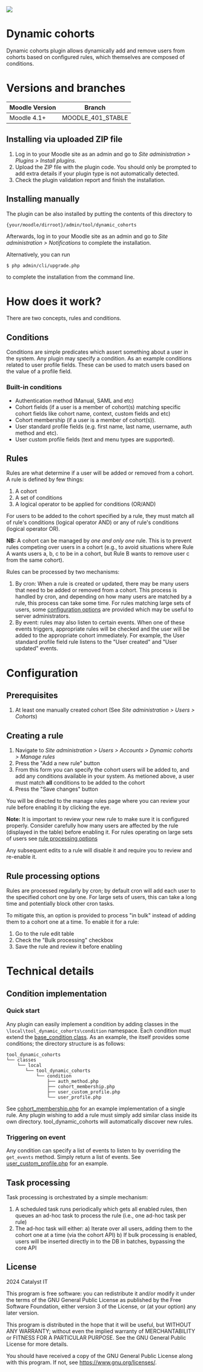 <a href="https://github.com/catalyst/moodle-tool_dynamic_cohorts/actions?query=branch%3AMOODLE_401_STABLE">
<img src="https://github.com/catalyst/moodle-tool_dynamic_cohorts/actions/workflows/ci.yml/badge.svg?branch=3AMOODLE_401_STABLE" >
</a>

# Dynamic cohorts #

Dynamic cohorts plugin allows dynamically add and remove users from cohorts based on configured rules, which themselves are composed of conditions.

# Versions and branches

| Moodle Version | Branch            | 
|----------------|-------------------|
| Moodle 4.1+    | MOODLE_401_STABLE | 

## Installing via uploaded ZIP file ##

1. Log in to your Moodle site as an admin and go to _Site administration >
   Plugins > Install plugins_.
2. Upload the ZIP file with the plugin code. You should only be prompted to add
   extra details if your plugin type is not automatically detected.
3. Check the plugin validation report and finish the installation.

## Installing manually ##

The plugin can be also installed by putting the contents of this directory to

    {your/moodle/dirroot}/admin/tool/dynamic_cohorts

Afterwards, log in to your Moodle site as an admin and go to _Site administration >
Notifications_ to complete the installation.

Alternatively, you can run

    $ php admin/cli/upgrade.php

to complete the installation from the command line.


# How does it work?

There are two concepts, rules and conditions.

## Conditions

Conditions are simple predicates which assert something about a user in the system. Any plugin may specify a condition. As an example conditions related to user profile fields. These can be used to match users based on the value of a profile field.

### Built-in conditions

* Authentication method (Manual, SAML and etc)
* Cohort fields (if a user is a member of cohort(s) matching specific cohort fields like cohort name, context, custom fields and etc)
* Cohort membership (if a user is a member of cohort(s)).
* User standard profile fields (e.g. first name, last name, username, auth method and etc).
* User custom profile fields (text and menu types are supported).

## Rules

Rules are what determine if a user will be added or removed from a cohort. A rule is defined by few things:

1. A cohort
2. A set of conditions
3. A logical operator to be applied for conditions (OR/AND)

For users to be added to the cohort specified by a rule, they must match all of rule's conditions (logical operator AND) or any of rule's conditions (logical operator OR). 

**NB:** A cohort can be managed by _one and only one_ rule. This is to prevent rules competing over users in a cohort (e.g., to avoid situations where Rule A wants users a, b, c to be in a cohort, but Rule B wants to remove user c from the same cohort). 

Rules can be processed by two mechanisms:

1. By cron: When a rule is created or updated, there may be many users that need to be added or removed from a cohort. This process is handled by cron, and depending on how many users are matched by a rule, this process can take some time. For rules matching large sets of users, some [configuration options](#rule-processing-options) are provided which may be useful to server administrators.
2. By event: rules may also listen to certain events. When one of these events triggers, appropriate rules will be checked and the user will be added to the appropriate cohort immediately. For example, the User standard profile field rule listens to the "User created" and "User updated" events.

# Configuration

## Prerequisites
1. At least one manually created cohort (See _Site administration > Users > Cohorts_)

## Creating a rule
1. Navigate to _Site administration > Users > Accounts > Dynamic cohorts > Manage rules_
2. Press the "Add a new rule" button
3. From this form you can specify the cohort users will be added to, and add any conditions available in your system. As metioned above, a user must match **all** conditions to be added to the cohort
4. Press the "Save changes" button

You will be directed to the manage rules page where you can review your rule before enabling it by clicking the eye.

**Note:** It is important to review your new rule to make sure it is configured properly. Consider carefully how many users are affected by the rule (displayed in the table) before enabling it. For rules operating on large sets of users see [rule processing options](#rule-processing-options)

Any subsequent edits to a rule will disable it and require you to review and re-enable it.

## Rule processing options
Rules are processed regularly by cron; by default cron will add each user to the specified cohort one by one. For large sets of users, this can take a long time and potentially block other cron tasks.

To mitigate this, an option is provided to process "in bulk" instead of adding them to a cohort one at a time. To enable it for a rule:

1. Go to the rule edit table 
2. Check the "Bulk processing" checkbox
3. Save the rule and review it before enabling

# Technical details

## Condition implementation

### Quick start

Any plugin can easily implement a condition by adding classes in the `\local\tool_dynamic_cohorts\condition` namespace. Each condition must extend the [base_condition class](classes/condition_base.php). As an example, the itself provides some conditions; the directory structure is as follows:

```
tool_dynamic_cohorts
└── classes
    └── local
       └── tool_dynamic_cohorts
           └── condition
               ├── auth_method.php
               ├── cohort_membership.php
               ├── user_custom_profile.php
               └── user_profile.php
```

See [cohort_membership.php](classes/local/tool_dynamic_cohorts/condition/cohort_membership.php) for an example implementation of a single rule. Any plugin wishing to add a rule must simply add similar class inside its own directory. tool_dynamic_cohorts will automatically discover new rules.  

### Triggering on event

Any condition can specify a list of events to listen to by overriding the `get_events` method. Simply return a list of events. See [user_custom_profile.php](classes/local/tool_dynamic_cohorts/condition/user_custom_profile.php) for an example.

## Task processing
Task processing is orchestrated by a simple mechanism:

1. A scheduled task runs periodically which gets all enabled rules, then queues an ad-hoc task to process the rule (i.e., one ad-hoc task per rule)
2. The ad-hoc task will either:
   a) Iterate over all users, adding them to the cohort one at a time (via the cohort API)
   b) If bulk processing is enabled, users will be inserted directly in to the DB in batches, bypassing the core API

## License ##

2024 Catalyst IT

This program is free software: you can redistribute it and/or modify it under
the terms of the GNU General Public License as published by the Free Software
Foundation, either version 3 of the License, or (at your option) any later
version.

This program is distributed in the hope that it will be useful, but WITHOUT ANY
WARRANTY; without even the implied warranty of MERCHANTABILITY or FITNESS FOR A
PARTICULAR PURPOSE.  See the GNU General Public License for more details.

You should have received a copy of the GNU General Public License along with
this program.  If not, see <https://www.gnu.org/licenses/>.
